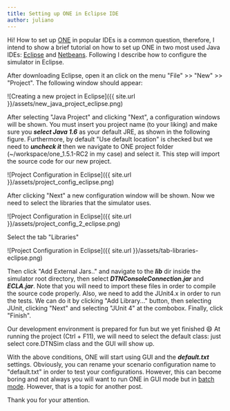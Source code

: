 ```yaml
---
title: Setting up ONE in Eclipse IDE
author: juliano
---
```


Hi!
How to set up [ONE](http://www.netlab.tkk.fi/tutkimus/dtn/theone/) in popular IDEs is a common question, therefore, I intend to show a brief tutorial on how to set up ONE in two most used Java IDEs: [Eclipse](https://eclipse.org/) and [Netbeans](https://netbeans.org/).
Following I describe how to configure the simulator in Eclipse.

After downloading Eclipse, open it an click on the menu "File" >> "New" >> "Project". The following window should appear:

![Creating a new project in Eclipse]({{ site.url }}/assets/new_java_project_eclipse.png)

After selecting "Java Project" and clicking "Next", a configuration windows will be shown. You must insert you project name (to your liking) and make sure you ***select Java 1.6*** as your default JRE, as shown in the following figure. Furthermore, by default "Use default location" is checked but we need to ***uncheck it*** then we navigate to ONE project folder (~/workspace/one_1.5.1-RC2 in my case) and select it. This step will import the source code for our new project.

![Project Configuration in Eclipse]({{ site.url }}/assets/project_config_eclipse.png)

After clicking "Next" a new configuration window will be shown. Now we need to select the libraries that the simulator uses.

![Project Configuration in Eclipse]({{ site.url }}/assets/project_config_2_eclipse.png)

Select the tab "Libraries"

![Project Configuration in Eclipse]({{ site.url }}/assets/tab-libraries-eclipse.png)

Then click "Add External Jars.." and navigate to the ***lib*** dir inside the simulator root directory, then select ***DTNConsoleConnection.jar*** and ***ECLA.jar***. Note that you will need to import these files in order to compile the source code properly. Also, we need to add the JUnit4.x in order to run the tests. We can do it by clicking "Add Library..." button, then selecting JUnit, clicking "Next" and selecting "JUnit 4" at the combobox. Finally, click "Finish".

Our development environment is prepared for fun but we yet finished :smile:
At running the project (Ctrl + F11), we will need to select the default class: just select core.DTNSim class and the GUI will show up.

With the above conditions, ONE will start using GUI and the ***default.txt*** settings. Obviously, you can rename your scenario configuration name to "default.txt" in order to test your configurations. However, this can become boring and not always you will want to run ONE in GUI mode but in [batch mode](on-batch-simulations/). However, that is a topic for another post.

Thank you for your attention.

